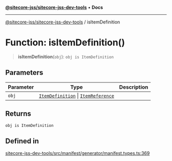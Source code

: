 [**@sitecore-jss/sitecore-jss-dev-tools**](../README.md) • **Docs**

***

[@sitecore-jss/sitecore-jss-dev-tools](../README.md) / isItemDefinition

# Function: isItemDefinition()

> **isItemDefinition**(`obj`): `obj is ItemDefinition`

## Parameters

| Parameter | Type | Description |
| ------ | ------ | ------ |
| `obj` | [`ItemDefinition`](../interfaces/ItemDefinition.md) \| [`ItemReference`](../interfaces/ItemReference.md) |  |

## Returns

`obj is ItemDefinition`

## Defined in

[sitecore-jss-dev-tools/src/manifest/generator/manifest.types.ts:369](https://github.com/Sitecore/jss/blob/d00fef6718046b8c406769a72405039bc95ed947/packages/sitecore-jss-dev-tools/src/manifest/generator/manifest.types.ts#L369)

